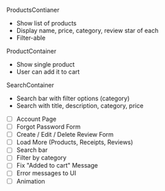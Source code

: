 ProductsContianer
- Show list of products 
- Display name, price, category, review star of each
- Filter-able

ProductContainer
- Show single product 
- User can add it to cart

SearchContainer
- Search bar with filter options (category)
- Search with title, description, category, price


- [ ] Account Page
- [ ] Forgot Password Form
- [ ] Create / Edit / Delete Review Form 
- [ ] Load More (Products, Receipts, Reviews)
- [ ] Search bar
- [ ] Filter by category
- [ ] Fix "Added to cart" Message
- [ ] Error messages to UI
- [ ] Animation